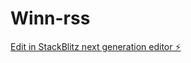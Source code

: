 # Winn-rss

[Edit in StackBlitz next generation editor ⚡️](https://stackblitz.com/~/github.com/WinnyKing57/Winn-rss)